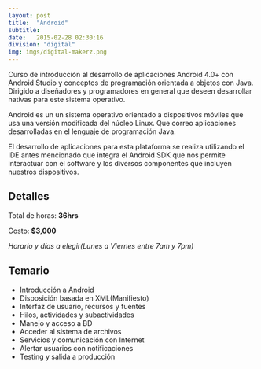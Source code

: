 ```yaml
---
layout: post
title:  "Android"
subtitle:
date:   2015-02-28 02:30:16
division: "digital"
img: imgs/digital-makerz.png
---
```

Curso de introducción al desarrollo de aplicaciones Android 4.0+ con Android Studio y conceptos de programación orientada a objetos con Java. Dirigido a diseñadores y programadores en general que deseen desarrollar nativas para este sistema operativo.

Android es un un sistema operativo orientado a dispositivos móviles que usa una versión modificada del núcleo Linux. Que correo aplicaciones desarrolladas en el lenguaje de programación Java.

El desarrollo de aplicaciones para esta plataforma se realiza utilizando el IDE antes mencionado que integra el Android SDK que nos permite interactuar con el software y los diversos componentes que incluyen nuestros dispositivos.

## Detalles
Total de horas: **36hrs**

Costo: **$3,000**

*Horario y días a elegir(Lunes a Viernes entre 7am y 7pm)*

## Temario
- Introducción a Android
- Disposición basada en XML(Manifiesto)
- Interfaz de usuario, recursos y fuentes
- Hilos, actividades y subactividades
- Manejo y acceso a BD
- Acceder al sistema de archivos
- Servicios y comunicación con Internet
- Alertar usuarios con notificaciones
- Testing y salida a producción